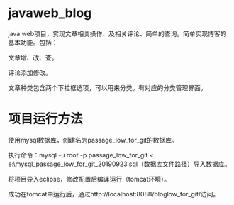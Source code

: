 # javaweb_blog
java web项目，实现文章相关操作、及相关评论、简单的查询。简单实现博客的基本功能。包括：

文章增、改、查。

评论添加修改。

文章种类包含两个下拉框选项，可以用来分类。有对应的分类管理界面。

# 项目运行方法

使用mysql数据库，创建名为passage_low_for_git的数据库。

执行命令：mysql -u root  -p  passage_low_for_git < e:\mysql_passage_low_for_git_20190923.sql（数据库文件路径）导入数据库。

将项目导入eclipse，修改配置后编译运行（tomcat环境）。

成功在tomcat中运行后，通过http://localhost:8088/bloglow_for_git/访问。